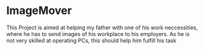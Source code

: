 # ImageMover
This Project is aimed at helping my father with one of his work neccessities, where he has to send images of his workplace to his employers. As he is not very skilled at operating PCs, this should help him fulfill his task
